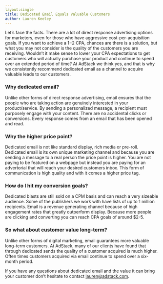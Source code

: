 ```yaml
---
layout:single
title: Dedicated Email Equals Valuable Customers
author: Lauren Keeley
---
```


Let’s face the facts. There are a lot of direct response advertising options for marketers, even for those who have aggressive cost-per-acquisition goals. If you want to achieve a $1-$2 CPA, chances are there is a solution, but what you may not consider is the quality of the customers you are receiving. Wouldn’t it make sense to lower your CPA expectations to get customers who will actually purchase your product and continue to spend over an extended period of time? At AdStack we think yes, and that is why we consistently recommend dedicated email as a channel to acquire valuable leads to our customers.

### Why dedicated email? 

Unlike other forms of direct response advertising, email ensures that the people who are taking action are genuinely interested in your product/service. By sending a personalized message, a recipient must purposely engage with your content. There are no accidental clicks or conversions. Every response comes from an email that has been opened and read. 

### Why the higher price point?

Dedicated email is not like standard display, rich media or pre-roll.  Dedicated email is its own unique marketing channel and because you are sending a message to a real person the price point is higher. You are not paying to be featured on a webpage but instead you are paying for an advertorial that will reach your desired customers inbox. This form of communication is high quality and with it comes a higher price tag.

### How do I hit my conversion goals?

Dedicated blasts are still sold on a CPM basis and can reach a very sizeable audience. Some of the publishers we work with have lists of up to 1 million recipients. Email is a revenue generating channel because of high engagement rates that greatly outperform display. Because more people are clicking and converting you can reach CPA goals of around $2-5.

### So what about customer value long-term?

Unlike other forms of digital marketing, email guarantees more valuable long-term customers. At AdStack, many of our clients have found that through dedicated sends the quality of a customer acquired is much higher. Often times customers acquired via email continue to spend over a six-month period. 

If you have any questions about dedicated email and the value it can bring your customer don’t hesitate to contact lauren@adstack.com. 
